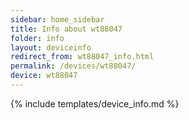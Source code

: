 ```yaml
---
sidebar: home_sidebar
title: Info about wt88047
folder: info
layout: deviceinfo
redirect_from: wt88047_info.html
permalink: /devices/wt88047/
device: wt88047
---
```

{% include templates/device_info.md %}

